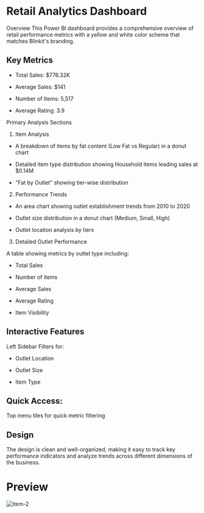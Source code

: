 # Retail Analytics Dashboard
Overview
This Power BI dashboard provides a comprehensive overview of retail performance metrics with a yellow and white color scheme that matches Blinkit's branding.
## Key Metrics

* Total Sales: $776.32K

* Average Sales: $141

* Number of Items: 5,517

* Average Rating: 3.9

Primary Analysis Sections
1. Item Analysis

* A breakdown of items by fat content (Low Fat vs Regular) in a donut chart

* Detailed item type distribution showing Household items leading sales at $0.14M

* "Fat by Outlet" showing tier-wise distribution

2. Performance Trends

* An area chart showing outlet establishment trends from 2010 to 2020

* Outlet size distribution in a donut chart (Medium, Small, High)

* Outlet location analysis by tiers

3. Detailed Outlet Performance
   
A table showing metrics by outlet type including:

* Total Sales

* Number of items

* Average Sales

* Average Rating

* Item Visibility

## Interactive Features
Left Sidebar Filters for:

* Outlet Location

* Outlet Size

* Item Type

## Quick Access:

Top menu tiles for quick metric filtering

## Design
The design is clean and well-organized, making it easy to track key performance indicators and analyze trends across different dimensions of the business.

# Preview
![item-2](https://github.com/user-attachments/assets/cdd37de3-d1da-4cd2-aa19-69649078f75d)
